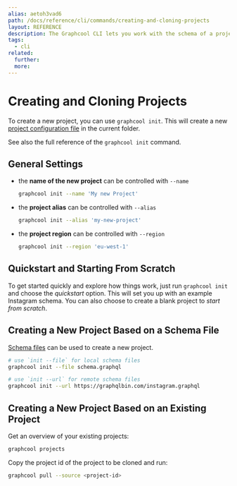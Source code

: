 ```yaml
---
alias: aetoh3vad6
path: /docs/reference/cli/commands/creating-and-cloning-projects
layout: REFERENCE
description: The Graphcool CLI lets you work with the schema of a project. You can easily create a new project or update the schema of an existing one.
tags:
  - cli
related:
  further:
  more:
---
```


# Creating and Cloning Projects

To create a new project, you can use `graphcool init`. This will create a new [project configuration file](!alias-ow2yei7mew) in the current folder.

See also the full reference of the `graphcool init` command.

## General Settings

* the **name of the new project** can be controlled with `--name`

  ```sh
  graphcool init --name 'My new Project'
  ```

* the **project alias** can be controlled with `--alias`

  ```sh
  graphcool init --alias 'my-new-project'
  ```

* the **project region** can be controlled with `--region`

  ```sh
  graphcool init --region 'eu-west-1'
  ```

## Quickstart and Starting From Scratch

To get started quickly and explore how things work, just run `graphcool init` and choose the *quickstart* option. This will set you up with an example Instagram schema. You can also choose to create a blank project to *start from scratch*.

## Creating a New Project Based on a Schema File

[Schema files](!alias-aeph6oyeez) can be used to create a new project.

```sh
# use `init --file` for local schema files
graphcool init --file schema.graphql
```

```sh
# use `init --url` for remote schema files
graphcool init --url https://graphqlbin.com/instagram.graphql
```

## Creating a New Project Based on an Existing Project

Get an overview of your existing projects:

```sh
graphcool projects
```

Copy the project id of the project to be cloned and run:

```sh
graphcool pull --source <project-id>
```

